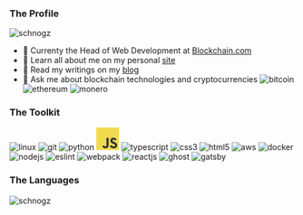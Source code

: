 <h3 align="left">The Profile</h3>
<p align="left"> 
 <img src="https://komarev.com/ghpvc/?username=schnogz" alt="schnogz" /> 
</p>

- 💼 Currenty the Head of Web Development at [Blockchain.com](https://blockchain.com)
- 👾 Learn all about me on my personal [site](https://schnogz.com)
- 👀 Read my writings on my [blog](https://theonist.com)
- 💭 Ask me about blockchain technologies and cryptocurrencies <img src="https://www.vectorlogo.zone/logos/bitcoin/bitcoin-icon.svg" alt="bitcoin" width="16" height="16"/> <img src="https://www.vectorlogo.zone/logos/ethereum/ethereum-icon.svg" alt="ethereum" width="16" height="16"/> <img src="https://www.vectorlogo.zone/logos/getmonero/getmonero-icon.svg" alt="monero" width="16" height="16"/>


<h3 align="left">The Toolkit</h3>
<p align="left">
 <img src="https://www.vectorlogo.zone/logos/linux/linux-icon.svg" alt="linux" width="40" height="40"/> 
 <img src="https://www.vectorlogo.zone/logos/git-scm/git-scm-icon.svg" alt="git" width="40" height="40"/> 
 <img src="https://www.vectorlogo.zone/logos/python/python-icon.svg" alt="python" width="40" height="40"/> 
 <img src="https://raw.githubusercontent.com/voodootikigod/logo.js/master/js.png" alt="javascript" width="40" height="40"/> 
 <img src="https://www.vectorlogo.zone/logos/typescriptlang/typescriptlang-icon.svg" alt="typescript" width="40" height="40"/> 
 <img src="https://img.icons8.com/color/344/css3.png" alt="css3" width="40" height="40"/> 
 <img src="https://img.icons8.com/color/344/html-5.png" alt="html5" width="40" height="40"/> 
 <img src="https://www.vectorlogo.zone/logos/amazon_aws/amazon_aws-icon.svg" alt="aws" width="40" height="40"/> 
 <img src="https://www.vectorlogo.zone/logos/docker/docker-icon.svg" alt="docker" width="40" height="40"/> 
 <img src="https://www.vectorlogo.zone/logos/nodejs/nodejs-icon.svg" alt="nodejs" width="40" height="40"/> 
 <img src="https://www.vectorlogo.zone/logos/eslint/eslint-icon.svg" alt="eslint" width="40" height="40"/> 
 <img src="https://www.vectorlogo.zone/logos/js_webpack/js_webpack-icon.svg" alt="webpack" width="40" height="40"/> 
 <img src="https://www.vectorlogo.zone/logos/reactjs/reactjs-icon.svg" alt="reactjs" width="40" height="40"/> 
 <img src="https://www.vectorlogo.zone/logos/ghost/ghost-icon.svg" alt="ghost" width="40" height="40"/> 
 <img src="https://www.vectorlogo.zone/logos/gatsbyjs/gatsbyjs-icon.svg" alt="gatsby" width="40" height="40"/> 
</p>

<h3 align="left">The Languages</h3>
<p>
 <img align="center" src="https://github-readme-stats.vercel.app/api/top-langs/?username=schnogz&layout=compact&hide=html" alt="schnogz" />
</p>
